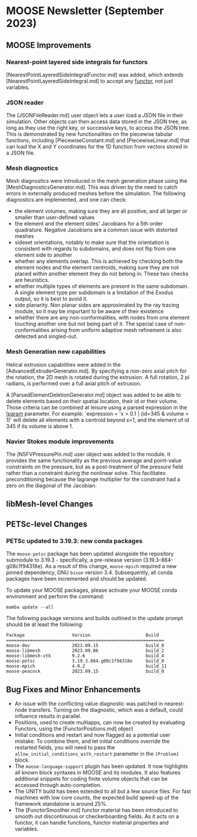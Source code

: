 # MOOSE Newsletter (September 2023)

## MOOSE Improvements

### Nearest-point layered side integrals for functors

[NearestPointLayeredSideIntegralFunctor.md] was added, which extends
[NearestPointLayeredSideIntegral.md] to accept any [functor](Functors/index.md),
not just variables.

### JSON reader

The [JSONFileReader.md] user object lets a user load a JSON file in their simulation. Other objects can then
access data stored in the JSON tree, as long as they use the right key, or successive keys, to access the JSON tree.
This is demonstrated by new functionalities on the piecewise tabular functions, including [PiecewiseConstant.md] and
[PiecewiseLinear.md] that can load the X and Y coordinates for the 1D function from vectors stored in a JSON file.

### Mesh diagnostics

Mesh diagnostics were introduced in the mesh generation phase using the [MeshDiagnosticsGenerator.md]. This was driven by
the need to catch errors in externally produced meshes before the simulation.
The following diagnostics are implemented, and one can check:

- the element volumes, making sure they are all positive, and all larger or smaller than user-defined values
- the element and the element sides' Jacobians for a 5th order quadrature. Negative Jacobians are a common issue with
  distorted meshes
- sideset orientations, notably to make sure that the orientation is consistent with regards to subdomains, and does not flip
  from one element side to another
- whether any elements overlap. This is achieved by checking both the element nodes and the element centroids, making sure they
  are not placed within another element they do not belong in. These two checks are heuristics.
- whether multiple types of elements are present in the same subdomain. A single element type per subdomain is a limitation of
  the Exodus output, so it is best to avoid it.
- side planarity. Non planar sides are approximated by the ray tracing module, so it may be important to be aware of their existence
- whether there are any non-conformalities, with nodes from one element touching another one but not being part of it.
  The special case of non-conformalities arising from uniform adaptive mesh refinement is also detected and singled-out.


### Mesh Generation new capabilities

Helical extrusion capabilities were added in the [AdvancedExtruderGenerator.md]. By specifying a non-zero axial pitch for the
rotation, the 2D mesh is rotated during the extrusion. A full rotation, 2 pi radians, is performed over a full axial pitch of extrusion.

A [ParsedElementDeletionGenerator.md] object was added to be able to delete elements based on their spatial location, their id
or their volume. Those criteria can be combined at leisure using a parsed expression in the [!param](/Mesh/ParsedElementDeletionGenerator/expression)
parameter. For example: `expression = 'x > 0.1 | (id=345 & volume > 1)' will delete all elements with a centroid beyond x=1,
and the element of id 345 if its volume is above 1.

### Navier Stokes module improvements

The [NSFVPressurePin.md] user object was added to the module. It provides the same functionality as the previous
average and point-value constraints on the pressure, but as a post-treatment of the pressure field rather than a
constraint during the nonlinear solve. This facilitates preconditioning because the lagrange multiplier for the constraint
had a zero on the diagonal of the Jacobian.

## libMesh-level Changes

## PETSc-level Changes

### PETSc updated to 3.19.3: new conda packages

The `moose-petsc` package has been updated alongside the repository submodule to 3.19.3 -
specifically, a pre-release version (3.19.3-884-g08c1f94318e). As a result of this change, `moose-mpich`
required a new pinned dependency, GNU `bison` version 3.4. Subsequently, all conda packages have been
incremented and should be updated.

To update your MOOSE packages, please activate your MOOSE conda environment and
perform the command:

```
mamba update --all
```

The following package versions and builds outlined in the update prompt should be
at least the following:

```
Package                  Version                     Build
============================================================
moose-dev                2023.09.15                  build_0
moose-libmesh            2023.09.06                  build_2
moose-libmesh-vtk        9.2.6                       build_4
moose-petsc              3.19.3.884.g08c1f94318e     build_0
moose-mpich              4.0.2                       build_11
moose-peacock            2023.09.15                  build_0
```

## Bug Fixes and Minor Enhancements

- An issue with the conflicting value diagnostic was patched in nearest-node transfers. Turning on the diagnostic,
  which was a default, could influence results in parallel.
- Positions, used to create multiapps, can now be created by evaluating Functors, using the [FunctorPositions.md] object
- Initial conditions and restart and now flagged as a potential user mistake. To combine them, and let initial conditions
  override the restarted fields, you will need to pass the `allow_initial_conditions_with_restart` parameter in the `[Problem]` block.
- The `moose-language-support` plugin has been updated. It now highlights all known block syntaxes in MOOSE and its modules. It also
  features additional snippets for coding finite volume objects that can be accessed through auto-completion.
- The UNITY build has been extended to all but a few source files. For fast machines with low core counts, the expected build speed-up
  of the framework standalone is around 25%.
- The [FunctorSmoother.md] functor material has been introduced to smooth out discontinuous or checkerboarding
  fields. As it acts on a functor, it can handle functions, functor material properties and variables.
